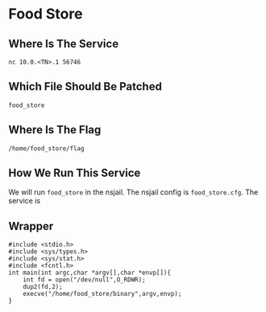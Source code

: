 Food Store
====

Where Is The Service
--------------------
`nc 10.0.<TN>.1 56746`

Which File Should Be Patched
----------------------------
`food_store`

Where Is The Flag
-----------------
`/home/food_store/flag`

How We Run This Service
-----------------------
We will run `food_store` in the nsjail. The nsjail config is `food_store.cfg`. The service is 

Wrapper
-



```
#include <stdio.h>
#include <sys/types.h>
#include <sys/stat.h>
#include <fcntl.h>
int main(int argc,char *argv[],char *envp[]){
    int fd = open("/dev/null",O_RDWR);
    dup2(fd,2);
    execve("/home/food_store/binary",argv,envp);
}
```